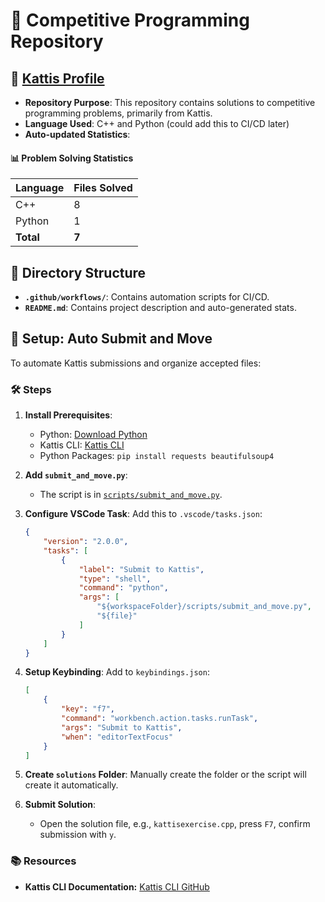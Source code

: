 # 🌟 Competitive Programming Repository

## 🔗 [Kattis Profile](https://open.kattis.com/users/simon-winther-albertsen)

- **Repository Purpose**: This repository contains solutions to competitive programming problems, primarily from Kattis.
- **Language Used**: C++ and Python (could add this to CI/CD later)
- **Auto-updated Statistics**:

<!-- START_SOLVED_STATS -->
#### 📊 Problem Solving Statistics

| Language | Files Solved |
|----------|--------------|
| C++ | 8 |
| Python | 1 |
| **Total** | **7** |

<!-- END_SOLVED_STATS -->

## 📂 Directory Structure

- **`.github/workflows/`**: Contains automation scripts for CI/CD.
- **`README.md`**: Contains project description and auto-generated stats.


## 🔧 Setup: Auto Submit and Move

To automate Kattis submissions and organize accepted files:

### 🛠️ Steps

1. **Install Prerequisites**:
    - Python: [Download Python](https://www.python.org/downloads/)
    - Kattis CLI: [Kattis CLI](https://github.com/kattis/kattis-cli)
    - Python Packages: `pip install requests beautifulsoup4`

2. **Add `submit_and_move.py`**:
   - The script is in [`scripts/submit_and_move.py`](https://github.com/simonsejse/competitive_programming/blob/main/scripts/submit_and_move.py).

3. **Configure VSCode Task**:
    Add this to `.vscode/tasks.json`:
    
    ```json
    {
        "version": "2.0.0",
        "tasks": [
            {
                "label": "Submit to Kattis",
                "type": "shell",
                "command": "python",
                "args": [
                    "${workspaceFolder}/scripts/submit_and_move.py",
                    "${file}"
                ]
            }
        ]
    }
    ```

4. **Setup Keybinding**:
    Add to `keybindings.json`:

    ```json
    [
        {
            "key": "f7",
            "command": "workbench.action.tasks.runTask",
            "args": "Submit to Kattis",
            "when": "editorTextFocus"
        }
    ]
    ```

5. **Create `solutions` Folder**:
    Manually create the folder or the script will create it automatically.

6. **Submit Solution**:
    - Open the solution file, e.g., `kattisexercise.cpp`, press `F7`, confirm submission with `y`.

### 📚 Resources

- **Kattis CLI Documentation:** [Kattis CLI GitHub](https://github.com/kattis/kattis-cli)
